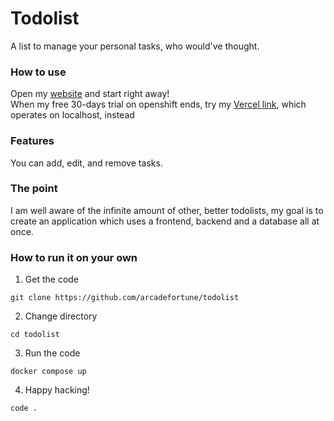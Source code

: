 # Todolist
A list to manage your personal tasks, who would've thought.

### How to use
Open my [website](https://todo-frontend-arcadefortune-dev.apps.sandbox-m3.1530.p1.openshiftapps.com) and start right away! <br/>
When my free 30-days trial on openshift ends, try my [Vercel link](https://reactive-todolist.vercel.app/), which operates on localhost, instead

### Features
You can add, edit, and remove tasks.

### The point
I am well aware of the infinite amount of other, better todolists, my goal is to create an application which uses a frontend, backend and a database all at once.

### How to run it on your own
1. Get the code
```
git clone https://github.com/arcadefortune/todolist
```
2. Change directory
```
cd todolist
```
3. Run the code
```
docker compose up
```
4. Happy hacking!
```
code .
```
